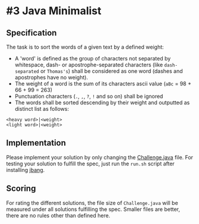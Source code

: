 # #3 Java Minimalist

## Specification

The task is to sort the words of a given text by a defined weight:

* A 'word' is defined as the group of characters not separated by whitespace, dash- or apostrophe-separated characters (like `dash-separated` or `Thomas's`) shall be considered as one word (dashes and apostrophes have no weight).
* The weight of a word is the sum of its characters ascii value (`aBc` = 98 + 66 + 99 = 263)
* Punctuation characters (`.`, `,`, `?`, `!` and so on) shall be ignored
* The words shall be sorted descending by their weight and outputted as distinct list as follows:

```text
<heavy word>|<weight>
<light word>|<weight>
```

## Implementation

Please implement your solution by only changing the [Challenge.java](Challenge.java) file.
For testing your solution to fulfill the spec, just run the `run.sh` script after installing [jbang](https://www.jbang.dev/).

## Scoring

For rating the different solutions, the file size of `Challenge.java` will be measured under all solutions fulfilling the spec.
Smaller files are better, there are no rules other than defined here.
